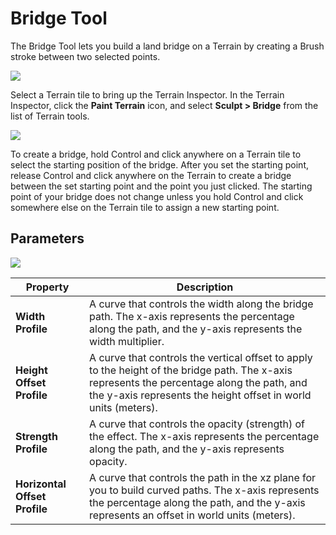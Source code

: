 # Bridge Tool

The Bridge Tool lets you build a land bridge on a Terrain by creating a Brush stroke between two selected points.

![](images/2-11-bridge-03.png)

Select a Terrain tile to bring up the Terrain Inspector. In the Terrain Inspector, click the **Paint Terrain** icon, and select **Sculpt > Bridge** from the list of Terrain tools.

![](images/Sculpt.png)

To create a bridge, hold Control and click anywhere on a Terrain tile to select the starting position of the bridge. After you set the starting point, release Control and click anywhere on the Terrain to create a bridge between the set starting point and the point you just clicked. The starting point of your bridge does not change unless you hold Control and click somewhere else on the Terrain tile to assign a new starting point.

## Parameters

![](images/2-11-bridge-02.png)

| **Property**                  | **Description**                                              |
| ----------------------------- | ------------------------------------------------------------ |
| **Width Profile**             | A curve that controls the width along the bridge path. The x-axis represents the percentage along the path, and the y-axis represents the width multiplier. |
| **Height Offset Profile**     | A curve that controls the vertical offset to apply to the height of the bridge path. The x-axis represents the percentage along the path, and the y-axis represents the height offset in world units (meters). |
| **Strength Profile**          | A curve that controls the opacity (strength) of the effect. The x-axis represents the percentage along the path, and the y-axis represents opacity. |
| **Horizontal Offset Profile** | A curve that controls the path in the xz plane for you to build curved paths. The x-axis represents the percentage along the path, and the y-axis represents an offset in world units (meters). |

